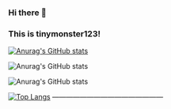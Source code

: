 ### Hi there 👋 
### This is tinymonster123!


[![Anurag's GitHub stats](https://github-readme-stats.vercel.app/api?username=tinymonster123)](https://github.com/anuraghazra/github-readme-stats)

![Anurag's GitHub stats](https://github-readme-stats.vercel.app/api?username=tinymonster123&count_private=true)

![Anurag's GitHub stats](https://github-readme-stats.vercel.app/api?username=tinymonster123&show_icons=true&theme=radical)

[![Top Langs](https://github-readme-stats.vercel.app/api/top-langs/?username=tinymonster123)](https://github.com/anuraghazra/github-readme-stats)
————————————————
